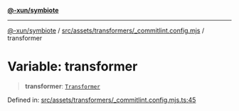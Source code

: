 [**@-xun/symbiote**](../../../../../README.md)

***

[@-xun/symbiote](../../../../../README.md) / [src/assets/transformers/\_commitlint.config.mjs](../README.md) / transformer

# Variable: transformer

> **transformer**: [`Transformer`](../../../type-aliases/Transformer.md)

Defined in: [src/assets/transformers/\_commitlint.config.mjs.ts:45](https://github.com/Xunnamius/symbiote/blob/75014db0d306eae609fdd593e692bde4e3ec6d31/src/assets/transformers/_commitlint.config.mjs.ts#L45)
